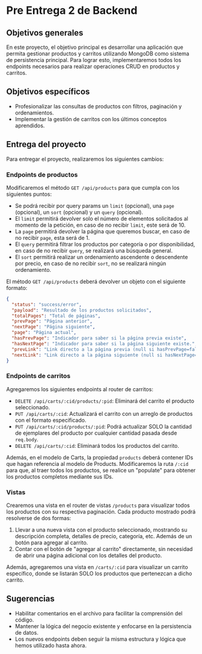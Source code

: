 # Pre Entrega 2 de Backend

## Objetivos generales

En este proyecto, el objetivo principal es desarrollar una aplicación que permita gestionar productos y carritos utilizando MongoDB como sistema de persistencia principal. Para lograr esto, implementaremos todos los endpoints necesarios para realizar operaciones CRUD en productos y carritos.

## Objetivos específicos

- Profesionalizar las consultas de productos con filtros, paginación y ordenamientos.
- Implementar la gestión de carritos con los últimos conceptos aprendidos.

## Entrega del proyecto

Para entregar el proyecto, realizaremos los siguientes cambios:

### Endpoints de productos

Modificaremos el método `GET /api/products` para que cumpla con los siguientes puntos:

- Se podrá recibir por query params un `limit` (opcional), una `page` (opcional), un `sort` (opcional) y un `query` (opcional).
- El `limit` permitirá devolver solo el número de elementos solicitados al momento de la petición, en caso de no recibir `limit`, este será de 10.
- La `page` permitirá devolver la página que queremos buscar, en caso de no recibir `page`, esta será de 1.
- El `query` permitirá filtrar los productos por categoría o por disponibilidad, en caso de no recibir `query`, se realizará una búsqueda general.
- El `sort` permitirá realizar un ordenamiento ascendente o descendente por precio, en caso de no recibir `sort`, no se realizará ningún ordenamiento.

El método `GET /api/products` deberá devolver un objeto con el siguiente formato:

```json
{
  "status": "success/error",
  "payload": "Resultado de los productos solicitados",
  "totalPages": "Total de páginas",
  "prevPage": "Página anterior",
  "nextPage": "Página siguiente",
  "page": "Página actual",
  "hasPrevPage": "Indicador para saber si la página previa existe",
  "hasNextPage": "Indicador para saber si la página siguiente existe.",
  "prevLink": "Link directo a la página previa (null si hasPrevPage=false)",
  "nextLink": "Link directo a la página siguiente (null si hasNextPage=false)"
}
```

### Endpoints de carritos

Agregaremos los siguientes endpoints al router de carritos:

- `DELETE /api/carts/:cid/products/:pid`: Eliminará del carrito el producto seleccionado.
- `PUT /api/carts/:cid`: Actualizará el carrito con un arreglo de productos con el formato especificado.
- `PUT /api/carts/:cid/products/:pid`: Podrá actualizar SOLO la cantidad de ejemplares del producto por cualquier cantidad pasada desde `req.body`.
- `DELETE /api/carts/:cid`: Eliminará todos los productos del carrito.

Además, en el modelo de Carts, la propiedad `products` deberá contener IDs que hagan referencia al modelo de Products. Modificaremos la ruta `/:cid` para que, al traer todos los productos, se realice un "populate" para obtener los productos completos mediante sus IDs.

### Vistas

Crearemos una vista en el router de vistas `/products` para visualizar todos los productos con su respectiva paginación. Cada producto mostrado podrá resolverse de dos formas:

1. Llevar a una nueva vista con el producto seleccionado, mostrando su descripción completa, detalles de precio, categoría, etc. Además de un botón para agregar al carrito.
2. Contar con el botón de "agregar al carrito" directamente, sin necesidad de abrir una página adicional con los detalles del producto.

Además, agregaremos una vista en `/carts/:cid` para visualizar un carrito específico, donde se listarán SOLO los productos que pertenezcan a dicho carrito.

## Sugerencias

- Habilitar comentarios en el archivo para facilitar la comprensión del código.
- Mantener la lógica del negocio existente y enfocarse en la persistencia de datos.
- Los nuevos endpoints deben seguir la misma estructura y lógica que hemos utilizado hasta ahora.